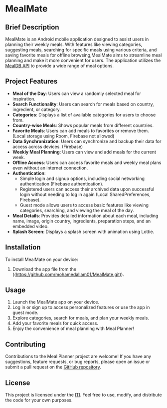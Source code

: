 # MealMate

## Brief Description
MealMate is an Android mobile application designed to assist users in planning their weekly meals. With features like viewing categories, suggesting meals, searching for specific meals using various criteria, and saving favorite meals for offline browsing,MealMate aims to streamline meal planning and make it more convenient for users. The application utilizes the [MealDB API]((https://themealdb.com/api.php)) to provide a wide range of meal options.

## Project Features
- **Meal of the Day**: Users can view a randomly selected meal for inspiration.
- **Search Functionality**: Users can search for meals based on country, ingredient, or category.
- **Categories**: Displays a list of available categories for users to choose from.
- **Country-wise Meals**: Shows popular meals from different countries.
- **Favorite Meals**: Users can add meals to favorites or remove them. (Local storage using Room, Firebase not allowed)
- **Data Synchronization**: Users can synchronize and backup their data for access across devices. (Firebase)
- **Weekly Meal Planning**: Users can view and add meals for the current week.
- **Offline Access**: Users can access favorite meals and weekly meal plans even without an internet connection.
- **Authentication**:
  - Simple login and signup options, including social networking authentication (Firebase authentication).
  - Registered users can access their archived data upon successful login without needing to log in again (Local SharedPreferences, Firebase).
  - Guest mode allows users to access basic features like viewing categories, searching, and viewing the meal of the day.
- **Meal Details**: Provides detailed information about each meal, including name, image, origin country, ingredients, preparation steps, and an embedded video.
- **Splash Screen**: Displays a splash screen with animation using Lottie.

## Installation
To install MealMate on your device:

1. Download the app file from the ((https://github.com/mohamedallam01/MealMate.git)).


## Usage
1. Launch the MealMate app on your device.
2. Log in or sign up to access personalized features or use the app in guest mode.
3. Explore categories, search for meals, and plan your weekly meals.
4. Add your favorite meals for quick access.
5. Enjoy the convenience of meal planning with Meal Planner!

## Contributing
Contributions to the Meal Planner project are welcome! If you have any suggestions, feature requests, or bug reports, please open an issue or submit a pull request on the [GitHub repository](https://github.com/mohamedallam01/MealMate.git).

## License
This project is licensed under the [ITI](LICENSE). Feel free to use, modify, and distribute the code for your own purposes.
